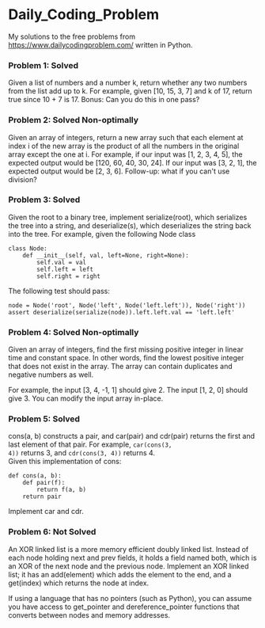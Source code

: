 # Daily_Coding_Problem
My solutions to the free problems from https://www.dailycodingproblem.com/ written in Python.

### Problem 1: Solved
Given a list of numbers and a number k, return whether any two numbers from the list add up to k.
For example, given [10, 15, 3, 7] and k of 17, return true since 10 + 7 is 17.
Bonus: Can you do this in one pass?

### Problem 2: Solved Non-optimally
Given an array of integers, return a new array such that each element at index i of the new array is the product of all the numbers in the original array except the one at i.
For example, if our input was [1, 2, 3, 4, 5], the expected output would be [120, 60, 40, 30, 24]. If our input was [3, 2, 1], the expected output would be [2, 3, 6].
Follow-up: what if you can't use division?

### Problem 3: Solved
Given the root to a binary tree, implement serialize(root), which serializes the tree into a string, and deserialize(s), which deserializes the string back into the tree.
For example, given the following Node class    

```
class Node:  
    def __init__(self, val, left=None, right=None):  
        self.val = val  
        self.left = left  
        self.right = right   
```
The following test should pass:    

```
node = Node('root', Node('left', Node('left.left')), Node('right'))  
assert deserialize(serialize(node)).left.left.val == 'left.left'  
```

### Problem 4: Solved Non-optimally
Given an array of integers, find the first missing positive integer in linear time and constant space. In other words, find the lowest positive integer that does not exist in the array. The array can contain duplicates and negative numbers as well.  

For example, the input [3, 4, -1, 1] should give 2. The input [1, 2, 0] should give 3.
You can modify the input array in-place.

### Problem 5: Solved
cons(a, b) constructs a pair, and car(pair) and cdr(pair) returns the first and last element of that pair. For example, <code>car(cons(3, 4))</code> returns 3, and <code>cdr(cons(3, 4))</code> returns 4.  
Given this implementation of cons:  

```
def cons(a, b):
    def pair(f):
        return f(a, b)
    return pair
```

Implement car and cdr.

### Problem 6: Not Solved
An XOR linked list is a more memory efficient doubly linked list. Instead of each node holding next and prev fields, it holds a field named both, which is an XOR of the next node and the previous node. Implement an XOR linked list; it has an add(element) which adds the element to the end, and a get(index) which returns the node at index.  

If using a language that has no pointers (such as Python), you can assume you have access to get_pointer and dereference_pointer functions that converts between nodes and memory addresses.
